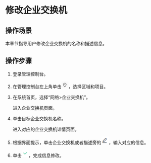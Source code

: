 # 修改企业交换机<a name="esw_ug_0004"></a>

## 操作场景<a name="section16917175433911"></a>

本章节指导用户修改企业交换机的名称和描述信息。

## 操作步骤<a name="section187701608384"></a>

1.  登录管理控制台。

1.  在管理控制台左上角单击![](figures/icon-region.png)，选择区域和项目。
2.  在系统首页，选择“网络\>企业交换机”。

    进入企业交换机页面。

3.  单击目标企业交换机名称。

    进入对应的企业交换机详情页面。

4.  根据界面提示，单击企业交换机或者描述旁的![](figures/icon-modify.png)，输入对应的信息。
5.  单击![](figures/icon-confirm.png)，完成信息修改。

